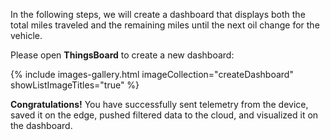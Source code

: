 In the following steps, we will create a dashboard that displays both the total miles traveled and the remaining miles until the next oil change for the vehicle.

Please open **ThingsBoard** to create a new dashboard:

{% include images-gallery.html imageCollection="createDashboard" showListImageTitles="true" %}

<b>Congratulations!</b> You have successfully sent telemetry from the device, saved it on the edge, pushed filtered data to the cloud, and visualized it on the dashboard.